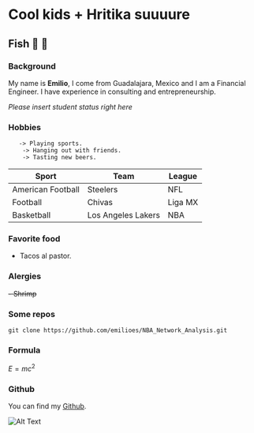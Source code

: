 # Cool kids + Hritika suuuure

## Fish :football: :beers:
### Background
My name is **Emilio**, I come from Guadalajara, Mexico and I am a Financial Engineer. I have experience in consulting and entrepreneurship. 

_Please insert student status right here_
### Hobbies 
```   
   -> Playing sports. 
    -> Hanging out with friends.
    -> Tasting new beers.
```
    
| Sport| Team | League |
|------------|----------|------------|
|American Football|Steelers|NFL
|Football|Chivas|Liga MX
|Basketball|Los Angeles Lakers|NBA
 
### Favorite food
- Tacos al pastor.

### Alergies
~~- Shrimp~~

### Some repos
`git clone https://github.com/emilioes/NBA_Network_Analysis.git`

### Formula 
$E = mc^ 2$

### Github
You can find my [Github](https://github.com/emilioes).

![Alt Text](https://media.giphy.com/media/BPJmthQ3YRwD6QqcVD/giphy.gif)